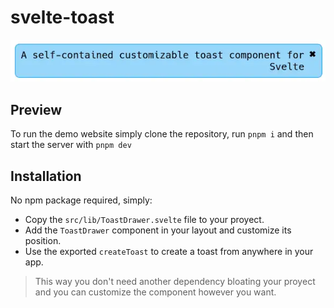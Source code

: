 # svelte-toast
![Image of a toast notification with the message 'A self-contained customizable toast component for Svelte'](images/toast.webp)

## Preview
To run the demo website simply clone the repository, run `pnpm i` and then start the server with `pnpm dev`

## Installation
No npm package required, simply:
- Copy the `src/lib/ToastDrawer.svelte` file to your proyect.
- Add the `ToastDrawer` component in your layout and customize its position.
- Use the exported `createToast` to create a toast from anywhere in your app.

> This way you don't need another dependency bloating your proyect and you can customize the component however you want.
